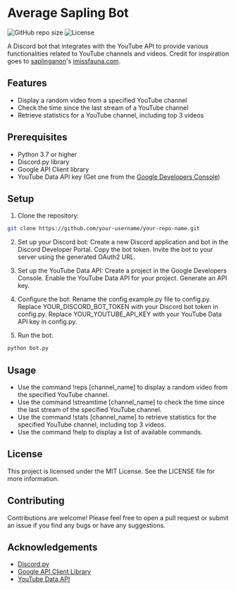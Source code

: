 # Average Sapling Bot
![GitHub repo size](https://img.shields.io/github/repo-size/Jeybird248/Average-Sapling-Bot)
![License](https://img.shields.io/badge/license-MIT-blue.svg)

A Discord bot that integrates with the YouTube API to provide various functionalities related to YouTube channels and videos.
Credit for inspiration goes to [saplinganon](https://github.com/saplinganon)'s [imissfauna.com](https://imissfauna.com/).

## Features

- Display a random video from a specified YouTube channel
- Check the time since the last stream of a YouTube channel
- Retrieve statistics for a YouTube channel, including top 3 videos

## Prerequisites

- Python 3.7 or higher
- Discord.py library
- Google API Client library
- YouTube Data API key (Get one from the [Google Developers Console](https://console.developers.google.com/))

## Setup

1. Clone the repository:
```bash
git clone https://github.com/your-username/your-repo-name.git
```

2. Set up your Discord bot:
    Create a new Discord application and bot in the Discord Developer Portal.
    Copy the bot token.
    Invite the bot to your server using the generated OAuth2 URL.

3. Set up the YouTube Data API:
    Create a project in the Google Developers Console.
    Enable the YouTube Data API for your project.
    Generate an API key.

4. Configure the bot:
    Rename the config.example.py file to config.py.
    Replace YOUR_DISCORD_BOT_TOKEN with your Discord bot token in config.py.
    Replace YOUR_YOUTUBE_API_KEY with your YouTube Data API key in config.py.

5. Run the bot:

```bash
python bot.py
```

## Usage
- Use the command !reps [channel_name] to display a random video from the specified YouTube channel.
- Use the command !streamtime [channel_name] to check the time since the last stream of the specified YouTube channel.
- Use the command !stats [channel_name] to retrieve statistics for the specified YouTube channel, including top 3 videos.
- Use the command !help to display a list of available commands.

## License

This project is licensed under the MIT License. See the LICENSE file for more information.

## Contributing

Contributions are welcome! Please feel free to open a pull request or submit an issue if you find any bugs or have any suggestions.

## Acknowledgements

- [Discord.py](https://github.com/Rapptz/discord.py)
- [Google API Client Library](https://github.com/googleapis/google-api-python-client)
- [YouTube Data API](https://developers.google.com/youtube)
